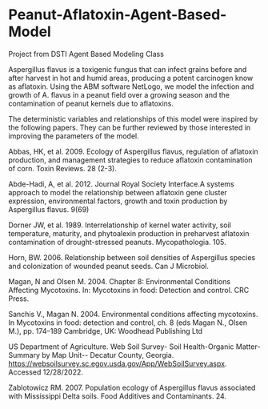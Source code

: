 # Peanut-Aflatoxin-Agent-Based-Model
Project from DSTI Agent Based Modeling Class


Aspergillus flavus is a toxigenic fungus that can infect grains before and after harvest in hot and humid areas, producing a potent carcinogen know as aflatoxin. Using the ABM software NetLogo, we model the infection and growth of A. flavus in a peanut field over a growing season and the contamination of peanut kernels due to aflatoxins.

The deterministic variables and relationships of this model were inspired by the following papers. They can be further reviewed by those interested in improving the parameters of the model. 

Abbas, HK, et al. 2009. Ecology of Aspergillus flavus, regulation of aflatoxin production, and management strategies to reduce aflatoxin contamination of corn. Toxin Reviews. 28 (2-3). 

Abde-Hadi, A, et al. 2012. Journal Royal Society Interface.A systems approach to model the relationship between aflatoxin gene cluster expression, environmental factors, growth and toxin production by Aspergillus flavus. 9(69)

Dorner JW, et al. 1989. Interrelationship of kernel water activity, soil temperature, maturity, and phytoalexin production in preharvest aflatoxin contamination of drought-stressed peanuts. Mycopathologia. 105. 

Horn, BW. 2006. Relationship between soil densities of Aspergillus species and colonization of wounded peanut seeds. Can J Microbiol.

Magan, N and Olsen M. 2004. Chapter 8: Environmental Conditions Affecting Mycotoxins. In: Mycotoxins in food: Detection and control. CRC Press.

Sanchis V., Magan N. 2004. Environmental conditions affecting mycotoxins. In Mycotoxins in food: detection and control, ch. 8 (eds Magan N., Olsen M.), pp. 174–189 Cambridge, UK: Woodhead Publishing Ltd

US Department of Agriculture. Web Soil Survey- Soil Health-Organic Matter- Summary by Map Unit-- Decatur County, Georgia. https://websoilsurvey.sc.egov.usda.gov/App/WebSoilSurvey.aspx. Accessed 12/28/2022. 

Zablotowicz RM. 2007. Population ecology of Aspergillus flavus associated with Mississippi Delta soils. Food Additives and Contaminants. 24. 
